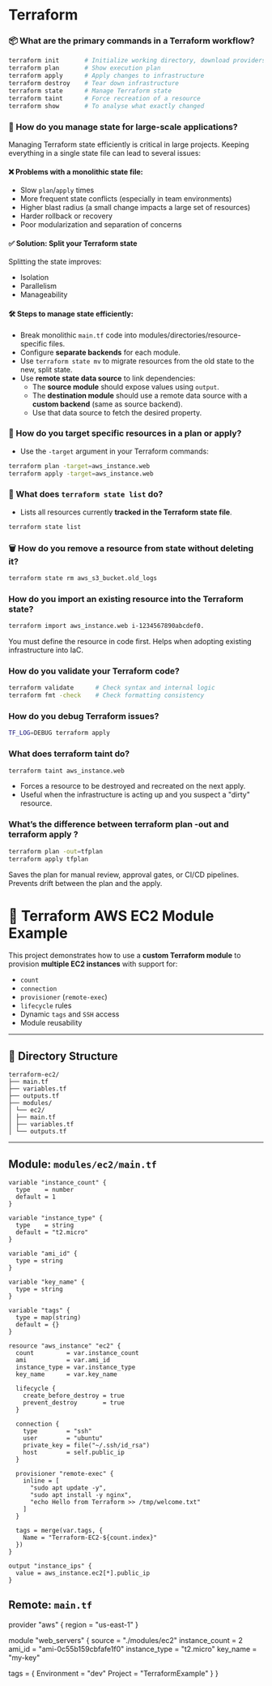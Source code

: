 # Terraform

### 📦 What are the primary commands in a Terraform workflow?

```bash
terraform init       # Initialize working directory, download providers, configure backend
terraform plan       # Show execution plan
terraform apply      # Apply changes to infrastructure
terraform destroy    # Tear down infrastructure
terraform state      # Manage Terraform state
terraform taint      # Force recreation of a resource
terraform show       # To analyse what exactly changed
```

### 📂 How do you manage state for large-scale applications?

Managing Terraform state efficiently is critical in large projects. Keeping everything in a single state file can lead to several issues:

#### ❌ Problems with a monolithic state file:
- Slow `plan`/`apply` times
- More frequent state conflicts (especially in team environments)
- Higher blast radius (a small change impacts a large set of resources)
- Harder rollback or recovery
- Poor modularization and separation of concerns

#### ✅ Solution: Split your Terraform state

Splitting the state improves:
- Isolation
- Parallelism
- Manageability

#### 🛠️ Steps to manage state efficiently:
- Break monolithic `main.tf` code into modules/directories/resource-specific files.
- Configure **separate backends** for each module.
- Use `terraform state mv` to migrate resources from the old state to the new, split state.
- Use **remote state data source** to link dependencies:
   - The **source module** should expose values using `output`.
   - The **destination module** should use a remote data source with a **custom backend** (same as source backend).
   - Use that data source to fetch the desired property.

### 🎯 How do you target specific resources in a plan or apply?

- Use the `-target` argument in your Terraform commands:

```bash
terraform plan -target=aws_instance.web
terraform apply -target=aws_instance.web
```


### 📄 What does `terraform state list` do?

- Lists all resources currently **tracked in the Terraform state file**.

```bash
terraform state list
```

### 🗑️ How do you remove a resource from state without deleting it?

```bash
terraform state rm aws_s3_bucket.old_logs
```

### How do you import an existing resource into the Terraform state?
```bash
terraform import aws_instance.web i-1234567890abcdef0.
```
You must define the resource in code first. Helps when adopting existing infrastructure into IaC.

### How do you validate your Terraform code?
```bash
terraform validate      # Check syntax and internal logic
terraform fmt -check    # Check formatting consistency
```

### How do you debug Terraform issues?
```bash
TF_LOG=DEBUG terraform apply
```

### What does terraform taint do?
```bash
terraform taint aws_instance.web
```
- Forces a resource to be destroyed and recreated on the next apply.
- Useful when the infrastructure is acting up and you suspect a "dirty" resource.

### What’s the difference between terraform plan -out and terraform apply <file>?
```bash
terraform plan -out=tfplan
terraform apply tfplan
```
Saves the plan for manual review, approval gates, or CI/CD pipelines.
Prevents drift between the plan and the apply.

# 🚀 Terraform AWS EC2 Module Example

This project demonstrates how to use a **custom Terraform module** to provision **multiple EC2 instances** with support for:

- `count`
- `connection`
- `provisioner` (`remote-exec`)
- `lifecycle` rules
- Dynamic `tags` and `SSH` access
- Module reusability

---

## 📁 Directory Structure

```
terraform-ec2/
├── main.tf
├── variables.tf
├── outputs.tf
├── modules/
│ └── ec2/
│ ├── main.tf
│ ├── variables.tf
│ └── outputs.tf
```

---

## Module: `modules/ec2/main.tf`

```
variable "instance_count" {
  type    = number
  default = 1
}

variable "instance_type" {
  type    = string
  default = "t2.micro"
}

variable "ami_id" {
  type = string
}

variable "key_name" {
  type = string
}

variable "tags" {
  type = map(string)
  default = {}
}

resource "aws_instance" "ec2" {
  count         = var.instance_count
  ami           = var.ami_id
  instance_type = var.instance_type
  key_name      = var.key_name

  lifecycle {
    create_before_destroy = true
    prevent_destroy       = true
  }

  connection {
    type        = "ssh"
    user        = "ubuntu"
    private_key = file("~/.ssh/id_rsa")
    host        = self.public_ip
  }

  provisioner "remote-exec" {
    inline = [
      "sudo apt update -y",
      "sudo apt install -y nginx",
      "echo Hello from Terraform >> /tmp/welcome.txt"
    ]
  }

  tags = merge(var.tags, {
    Name = "Terraform-EC2-${count.index}"
  })
}

output "instance_ips" {
  value = aws_instance.ec2[*].public_ip
}
```
## Remote: `main.tf`

provider "aws" {
  region = "us-east-1"
}

module "web_servers" {
  source         = "./modules/ec2"
  instance_count = 2
  ami_id         = "ami-0c55b159cbfafe1f0"
  instance_type  = "t2.micro"
  key_name       = "my-key"

  tags = {
    Environment = "dev"
    Project     = "TerraformExample"
  }
}

